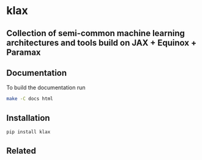 klax
====
Collection of semi-common machine learning architectures and tools build on JAX + Equinox + Paramax
---------------------------------------------------------------------------------------------------

## Documentation

To build the documentation run 

```bash
make -C docs html
```


## Installation

```bash
pip install klax
```


## Related
